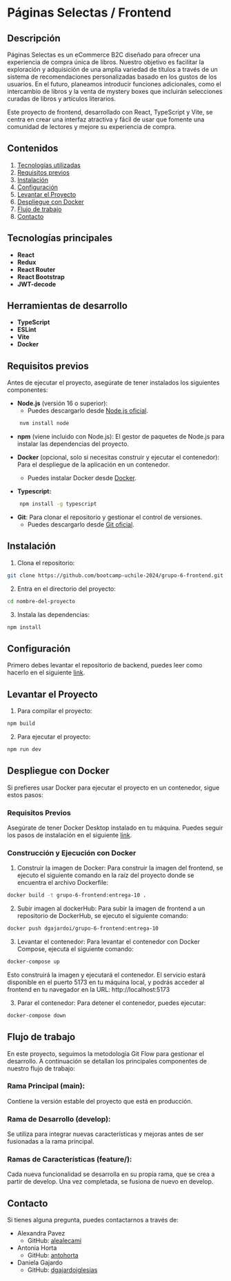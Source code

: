 # Páginas Selectas / Frontend

## Descripción
Páginas Selectas es un eCommerce B2C diseñado para ofrecer una experiencia de compra única de libros. Nuestro objetivo es facilitar la exploración y adquisición de una amplia variedad de títulos a través de un sistema de recomendaciones personalizadas basado en los gustos de los usuarios. En el futuro, planeamos introducir funciones adicionales, como el intercambio de libros y la venta de mystery boxes que incluirán selecciones curadas de libros y artículos literarios.

Este proyecto de frontend, desarrollado con React, TypeScript y Vite, se centra en crear una interfaz atractiva y fácil de usar que fomente una comunidad de lectores y mejore su experiencia de compra.

 ## Contenidos
 1. [Tecnologías utilizadas](#Tecnologías-utilizadas)
 2. [Requisitos previos](#Requisitos-previos)
 3. [Instalación](#Instalación)
 4. [Configuración](#Configuración)
 5. [Levantar el Proyecto](#Levantar-el-Proyecto)
 6. [Despliegue con Docker](#Despliegue-con-Docker)
 7. [Flujo de trabajo](#Flujo-de-trabajo)
 8. [Contacto](#Contacto)

## Tecnologías principales
- **React**
- **Redux**
- **React Router**
- **React Bootstrap**
- **JWT-decode**

## Herramientas de desarrollo
- **TypeScript**
- **ESLint**
- **Vite**
- **Docker**

## Requisitos previos
Antes de ejecutar el proyecto, asegúrate de tener instalados los siguientes componentes:
- **Node.js** (versión 16 o superior):
  - Puedes descargarlo desde [Node.js oficial](https://nodejs.org/).


```bash
    nvm install node
```

- **npm** (viene incluido con Node.js): El gestor de paquetes de Node.js para instalar las dependencias del proyecto.
  
- **Docker** (opcional, solo si necesitas construir y ejecutar el contenedor): Para el despliegue de la aplicación en un contenedor.
  - Puedes instalar Docker desde [Docker](https://www.docker.com/get-started).  

- **Typescript:**

```bash
    npm install -g typescript
```

- **Git**: Para clonar el repositorio y gestionar el control de versiones.
  - Puedes descargarlo desde [Git oficial](https://git-scm.com/).

## Instalación
1. Clona el repositorio:
 ```bash
 git clone https://github.com/bootcamp-uchile-2024/grupo-6-frontend.git
 ```
 2. Entra en el directorio del proyecto:
 ```bash
 cd nombre-del-proyecto
 ```
 3. Instala las dependencias:
 ```bash
 npm install
 ```

## Configuración

Primero debes levantar el repositorio de backend, puedes leer como hacerlo en el siguiente [link](https://github.com/bootcamp-uchile-2024/grupo-6-backend/blob/main/README.md). 



## Levantar el Proyecto
1. Para compilar el proyecto:

 ```bash
 npm build
 ```

 2. Para ejecutar el proyecto:

 ```bash
 npm run dev
 ```

## Despliegue con Docker

Si prefieres usar Docker para ejecutar el proyecto en un contenedor, sigue estos pasos:

### Requisitos Previos

Asegúrate de tener Docker Desktop instalado en tu máquina. Puedes seguir los pasos de instalación en el siguiente [link](https://docs.docker.com/desktop/setup/install/windows-install/).

### Construcción y Ejecución con Docker
1. Construir la imagen de Docker:
Para construir la imagen del frontend, se ejecuto el siguiente comando en la raíz del proyecto donde se encuentra el archivo Dockerfile:

```bash
docker build -t grupo-6-frontend:entrega-10 .
```

2. Subir imagen al dockerHub:
Para subir la imagen de frontend a un repositorio de DockerHub, se ejecuto el siguiente comando:
```bash
docker push dgajardoi/grupo-6-frontend:entrega-10
```
3. Levantar el contenedor:
Para levantar el contenedor con Docker Compose, ejecuta el siguiente comando:

```bash
docker-compose up
```

Esto construirá la imagen y ejecutará el contenedor. El servicio estará disponible en el puerto 5173 en tu máquina local, y podrás acceder al frontend en tu navegador en la URL:
http://localhost:5173

3. Parar el contenedor: Para detener el contenedor, puedes ejecutar:

```bash
docker-compose down
```

## Flujo de trabajo
En este proyecto, seguimos la metodología Git Flow para gestionar el desarrollo. A continuación se detallan los principales componentes de nuestro flujo de trabajo:

### Rama Principal (main):

Contiene la versión estable del proyecto que está en producción.

### Rama de Desarrollo (develop):

Se utiliza para integrar nuevas características y mejoras antes de ser fusionadas a la rama principal.

### Ramas de Características (feature/):

Cada nueva funcionalidad se desarrolla en su propia rama, que se crea a partir de develop. Una vez completada, se fusiona de nuevo en develop.

## Contacto
Si tienes alguna pregunta, puedes contactarnos a través
 de:
- Alexandra Pavez
    - GitHub: [alealecami](https://github.com/alealecami)
- Antonia Horta
    - GitHub: [antohorta](https://github.com/antohorta)
- Daniela Gajardo
    - GitHub: [dgajardoiglesias](https://github.com/dgajardoiglesias)